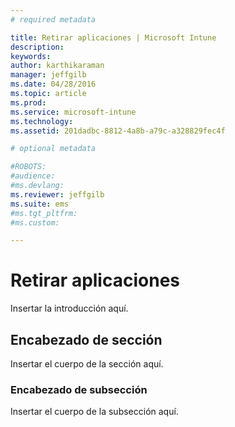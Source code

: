 ```yaml
---
# required metadata

title: Retirar aplicaciones | Microsoft Intune
description:
keywords:
author: karthikaraman
manager: jeffgilb
ms.date: 04/28/2016
ms.topic: article
ms.prod:
ms.service: microsoft-intune
ms.technology:
ms.assetid: 201dadbc-8812-4a8b-a79c-a328829fec4f

# optional metadata

#ROBOTS:
#audience:
#ms.devlang:
ms.reviewer: jeffgilb
ms.suite: ems
#ms.tgt_pltfrm:
#ms.custom:

---
```


# Retirar aplicaciones
Insertar la introducción aquí.

## Encabezado de sección
Insertar el cuerpo de la sección aquí.

### Encabezado de subsección
Insertar el cuerpo de la subsección aquí.



<!--HONumber=May16_HO1-->


